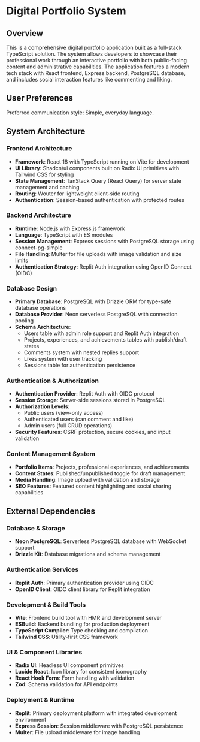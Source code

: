 # Digital Portfolio System

## Overview

This is a comprehensive digital portfolio application built as a full-stack TypeScript solution. The system allows developers to showcase their professional work through an interactive portfolio with both public-facing content and administrative capabilities. The application features a modern tech stack with React frontend, Express backend, PostgreSQL database, and includes social interaction features like commenting and liking.

## User Preferences

Preferred communication style: Simple, everyday language.

## System Architecture

### Frontend Architecture
- **Framework**: React 18 with TypeScript running on Vite for development
- **UI Library**: Shadcn/ui components built on Radix UI primitives with Tailwind CSS for styling
- **State Management**: TanStack Query (React Query) for server state management and caching
- **Routing**: Wouter for lightweight client-side routing
- **Authentication**: Session-based authentication with protected routes

### Backend Architecture
- **Runtime**: Node.js with Express.js framework
- **Language**: TypeScript with ES modules
- **Session Management**: Express sessions with PostgreSQL storage using connect-pg-simple
- **File Handling**: Multer for file uploads with image validation and size limits
- **Authentication Strategy**: Replit Auth integration using OpenID Connect (OIDC)

### Database Design
- **Primary Database**: PostgreSQL with Drizzle ORM for type-safe database operations
- **Database Provider**: Neon serverless PostgreSQL with connection pooling
- **Schema Architecture**: 
  - Users table with admin role support and Replit Auth integration
  - Projects, experiences, and achievements tables with publish/draft states
  - Comments system with nested replies support
  - Likes system with user tracking
  - Sessions table for authentication persistence

### Authentication & Authorization
- **Authentication Provider**: Replit Auth with OIDC protocol
- **Session Storage**: Server-side sessions stored in PostgreSQL
- **Authorization Levels**: 
  - Public users (view-only access)
  - Authenticated users (can comment and like)
  - Admin users (full CRUD operations)
- **Security Features**: CSRF protection, secure cookies, and input validation

### Content Management System
- **Portfolio Items**: Projects, professional experiences, and achievements
- **Content States**: Published/unpublished toggle for draft management
- **Media Handling**: Image upload with validation and storage
- **SEO Features**: Featured content highlighting and social sharing capabilities

## External Dependencies

### Database & Storage
- **Neon PostgreSQL**: Serverless PostgreSQL database with WebSocket support
- **Drizzle Kit**: Database migrations and schema management

### Authentication Services
- **Replit Auth**: Primary authentication provider using OIDC
- **OpenID Client**: OIDC client library for Replit integration

### Development & Build Tools
- **Vite**: Frontend build tool with HMR and development server
- **ESBuild**: Backend bundling for production deployment
- **TypeScript Compiler**: Type checking and compilation
- **Tailwind CSS**: Utility-first CSS framework

### UI & Component Libraries
- **Radix UI**: Headless UI component primitives
- **Lucide React**: Icon library for consistent iconography
- **React Hook Form**: Form handling with validation
- **Zod**: Schema validation for API endpoints

### Deployment & Runtime
- **Replit**: Primary deployment platform with integrated development environment
- **Express Session**: Session middleware with PostgreSQL persistence
- **Multer**: File upload middleware for image handling